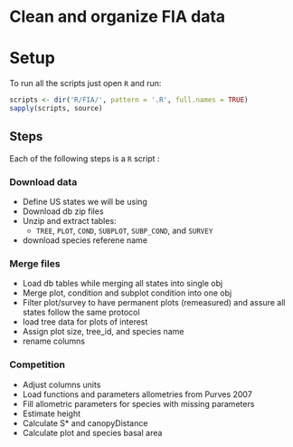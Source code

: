 # Clean and organize FIA data


# Setup

To run all the scripts just open `R` and run:

```r
scripts <- dir('R/FIA/', pattern = '.R', full.names = TRUE)
sapply(scripts, source)
```

## Steps

Each of the following steps is a `R` script :

### Download data
  - Define US states we will be using
  - Download db zip files
  - Unzip and extract tables:
      - `TREE`, `PLOT`, `COND`, `SUBPLOT`, `SUBP_COND`, and `SURVEY` 
  - download species referene name

### Merge files
  - Load db tables while merging all states into single obj
  - Merge plot, condition and subplot condition into one obj
  - Filter plot/survey to have permanent plots (remeasured) and assure all states follow the same protocol
  - load tree data for plots of interest
  - Assign plot size, tree_id, and species name
  - rename columns

### Competition
  - Adjust columns units
  - Load functions and parameters allometries from Purves 2007
  - Fill allometric parameters for species with missing parameters
  - Estimate height
  - Calculate S* and canopyDistance
  - Calculate plot and species basal area

### 